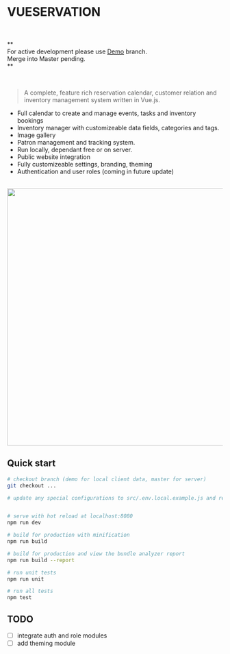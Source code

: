 # VUESERVATION

&nbsp;
&nbsp;
&nbsp;

\*\* \
 For active development please use [Demo](https://github.com/ThomasMorgani/vueservation/tree/demo) branch. \
 Merge into Master pending.\
 \*\*

&nbsp;
&nbsp;
&nbsp;

> A complete, feature rich reservation calendar, customer relation and inventory management system written in Vue.js.

- Full calendar to create and manage events, tasks and inventory bookings
- Inventory manager with customizeable data fields, categories and tags.
- Image gallery
- Patron management and tracking system.
- Run locally, dependant free or on server.
- Public website integration
- Fully customizeable settings, branding, theming
- Authentication and user roles (coming in future update)

<p align="center">
  <br>
  <img src="GIF OF SHORT DEMO" width="600" />
  <br>
</p>

## Quick start

```bash
# checkout branch (demo for local client data, master for server)
git checkout ...

# update any special configurations to src/.env.local.example.js and rename to .env.local.js


# serve with hot reload at localhost:8080
npm run dev

# build for production with minification
npm run build

# build for production and view the bundle analyzer report
npm run build --report

# run unit tests
npm run unit

# run all tests
npm test
```

## TODO

- [ ] integrate auth and role modules
- [ ] add theming module
